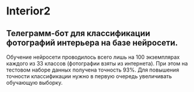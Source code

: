 # Interior2
## Телеграмм-бот для классификации фотографий интерьера на базе нейросети.
Обучение нейросети проводилось всего лишь на 100 экземплярах каждого из 33 классов (фотографии взяты из интернета). При этом на тестовом наборе данных получена точность 93%. Для повышения точности классификации нужно в первую очередь увеличивать обучающую выборку.
